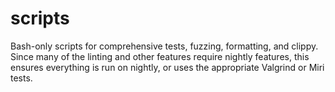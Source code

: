 scripts
=======

Bash-only scripts for comprehensive tests, fuzzing, formatting, and clippy. Since many of the linting and other features require nightly features, this ensures everything is run on nightly, or uses the appropriate Valgrind or Miri tests.
